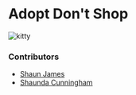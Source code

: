 # Adopt Don't Shop
<img src="https://media.giphy.com/media/Ma1JY200ohFn9ed4qr/giphy.gif" alt="kitty">

### Contributors
- [Shaun James](https://github.com/ShaunDaneJames)
- [Shaunda Cunningham](https://github.com/smcunning)
